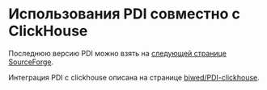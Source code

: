 # Использования PDI совместно с ClickHouse

Последнюю версию PDI можно взять на [следующей странице SourceForge](https://sourceforge.net/projects/pentaho/files/Pentaho%208.2/client-tools/).

Интеграция PDI с clickhouse описана на странице [biwed/PDI-clickhouse](https://github.com/biwed/PDI-clickhouse).
